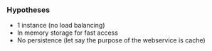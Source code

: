 
### Hypotheses

- 1 instance (no load balancing)
- In memory storage for fast access
- No persistence (let say the purpose of the webservice is cache)
